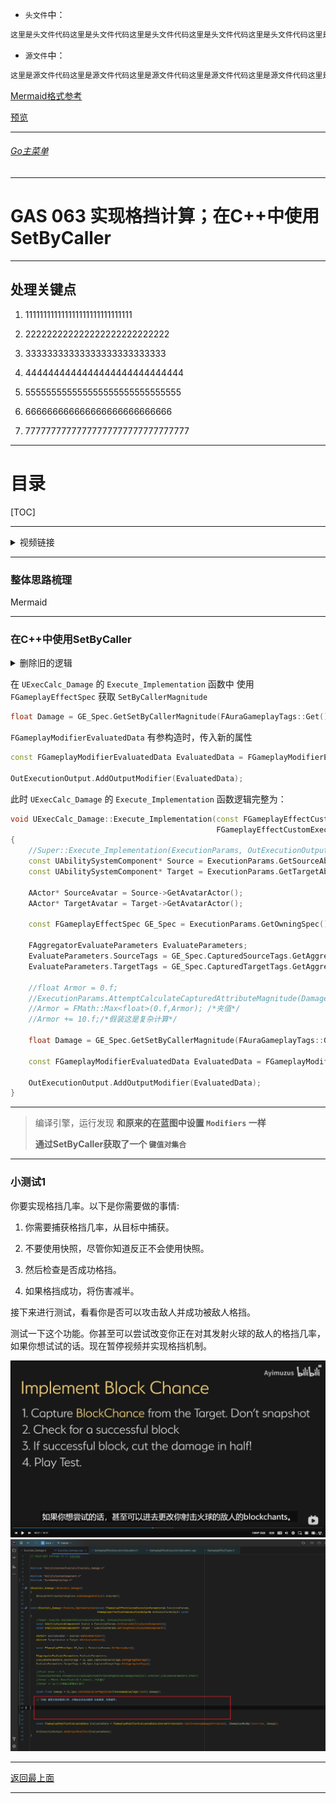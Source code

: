 

+ `头文件`中：
```cpp
这里是头文件代码这里是头文件代码这里是头文件代码这里是头文件代码这里是头文件代码这里是头文件代码
```

+ `源文件`中：
```cpp
这里是源文件代码这里是源文件代码这里是源文件代码这里是源文件代码这里是源文件代码这里是源文件代码
```

[Mermaid格式参考](https://github.com/liyunlong618/LiYunLongKnowledgeLibrary/blob/main/Mermaid%E6%A0%BC%E5%BC%8F%E5%8F%82%E8%80%83.md)

[预览](https://github.com/liyunlong618/LiYunLongKnowledgeLibrary/tree/main/UECPP/Models/GAS/GAS_2_Aura)



___________________________________________________________________________________________
###### [Go主菜单](../MainMenu.md)
___________________________________________________________________________________________

# GAS 063 实现格挡计算；在C++中使用SetByCaller

___________________________________________________________________________________________

## 处理关键点

1. 111111111111111111111111111111

2. 222222222222222222222222222

3. 33333333333333333333333333

4. 4444444444444444444444444444

5. 555555555555555555555555555555

6. 666666666666666666666666666

7. 77777777777777777777777777777777

___________________________________________________________________________________________

# 目录


[TOC]


___________________________________________________________________________________________

<details>
<summary>视频链接</summary>

[视频链接](ZHELISHISHIPINLIANJIE)

------

</details>

___________________________________________________________________________________________

### 整体思路梳理

Mermaid

___________________________________________________________________________________________

### 在C++中使用SetByCaller

<details>
<summary>删除旧的逻辑</summary>

之前是测试用护甲，把这部分临时逻辑移除![](./GAS_063/2.png)![](./GAS_063/1.png)

------

</details>

在 `UExecCalc_Damage` 的 `Execute_Implementation` 函数中
使用 `FGameplayEffectSpec` 获取 `SetByCallerMagnitude`

```CPP
float Damage = GE_Spec.GetSetByCallerMagnitude(FAuraGameplayTags::Get().Damage);
```

`FGameplayModifierEvaluatedData` 有参构造时，传入新的属性

```CPP
const FGameplayModifierEvaluatedData EvaluatedData = FGameplayModifierEvaluatedData(UAuraAttributeSet::GetIncomingDamageAttribute(), EGameplayModOp::Override, Damage);

OutExecutionOutput.AddOutputModifier(EvaluatedData);
```

此时 `UExecCalc_Damage` 的 `Execute_Implementation` 函数逻辑完整为：

```cpp
void UExecCalc_Damage::Execute_Implementation(const FGameplayEffectCustomExecutionParameters& ExecutionParams,
                                              FGameplayEffectCustomExecutionOutput& OutExecutionOutput) const
{
    //Super::Execute_Implementation(ExecutionParams, OutExecutionOutput);
    const UAbilitySystemComponent* Source = ExecutionParams.GetSourceAbilitySystemComponent();
    const UAbilitySystemComponent* Target = ExecutionParams.GetTargetAbilitySystemComponent();

    AActor* SourceAvatar = Source->GetAvatarActor();
    AActor* TargetAvatar = Target->GetAvatarActor();

    const FGameplayEffectSpec GE_Spec = ExecutionParams.GetOwningSpec();
    
    FAggregatorEvaluateParameters EvaluateParameters;
    EvaluateParameters.SourceTags = GE_Spec.CapturedSourceTags.GetAggregatedTags();
    EvaluateParameters.TargetTags = GE_Spec.CapturedTargetTags.GetAggregatedTags();

    //float Armor = 0.f;
    //ExecutionParams.AttemptCalculateCapturedAttributeMagnitude(DamageStatics().ArmorDef,EvaluateParameters,Armor);
    //Armor = FMath::Max<float>(0.f,Armor); /*夹值*/
    //Armor += 10.f;/*假装这是复杂计算*/
    
    float Damage = GE_Spec.GetSetByCallerMagnitude(FAuraGameplayTags::Get().Damage);
    
    const FGameplayModifierEvaluatedData EvaluatedData = FGameplayModifierEvaluatedData(UAuraAttributeSet::GetIncomingDamageAttribute(), EGameplayModOp::Override, Damage);
    
    OutExecutionOutput.AddOutputModifier(EvaluatedData);
}
```

------

> 编译引擎，运行发现 **和原来的在蓝图中设置 `Modifiers` 一样**
>
> **通过SetByCaller获取了一个 `键值对集合`**

------

### 小测试1



你要实现格挡几率。以下是你需要做的事情:

1. 你需要捕获格挡几率，从目标中捕获。

2. 不要使用快照，尽管你知道反正不会使用快照。

3. 然后检查是否成功格挡。

4. 如果格挡成功，将伤害减半。



接下来进行测试，看看你是否可以攻击敌人并成功被敌人格挡。

测试一下这个功能。你甚至可以尝试改变你正在对其发射火球的敌人的格挡几率，如果你想试试的话。现在暂停视频并实现格挡机制。

![](./GAS_063/4.png)![](./GAS_063/3.png)








































___________________________________________________________________________________________

[返回最上面](#Go主菜单)

___________________________________________________________________________________________